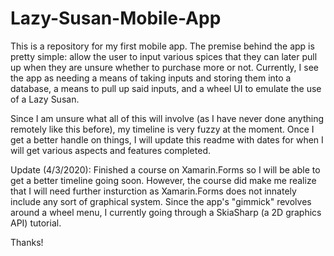 # Lazy-Susan-Mobile-App
This is a repository for my first mobile app.  The premise behind the app is pretty simple: allow the user to input various spices that they can later pull up when they are unsure whether to purchase more or not.  Currently, I see the app as needing a means of taking inputs and storing them into a database, a means to pull up said inputs, and a wheel UI to emulate the use of a Lazy Susan.  

Since I am unsure what all of this will involve (as I have never done anything remotely like this before), my timeline is very fuzzy at the moment.  Once I get a better handle on things, I will update this readme with dates for when I will get various aspects and features completed.

Update (4/3/2020):
Finished a course on Xamarin.Forms so I will be able to get a better timeline going soon.  However, the course did make me realize that I will need further insturction as Xamarin.Forms does not innately include any sort of graphical system.  Since the app's "gimmick" revolves around a wheel menu, I currently going through a SkiaSharp (a 2D graphics API) tutorial.

Thanks!
